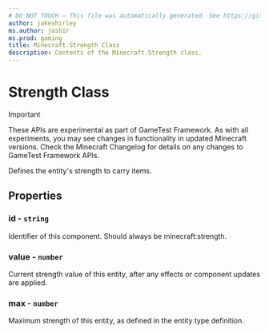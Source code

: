 ```yaml
---
# DO NOT TOUCH — This file was automatically generated. See https://github.com/Mojang/MinecraftScriptingApiDocsGenerator to modify descriptions, examples, etc.
author: jakeshirley
ms.author: jashir
ms.prod: gaming
title: Minecraft.Strength Class
description: Contents of the Minecraft.Strength class.
---
```

# Strength Class
>[!IMPORTANT]
>These APIs are experimental as part of GameTest Framework. As with all experiments, you may see changes in functionality in updated Minecraft versions. Check the Minecraft Changelog for details on any changes to GameTest Framework APIs.

Defines the entity's strength to carry items.

## Properties
### **id** - `string`
Identifier of this component. Should always be minecraft:strength.


### **value** - `number`
Current strength value of this entity, after any effects or component updates are applied.


### **max** - `number`
Maximum strength of this entity, as defined in the entity type definition.



